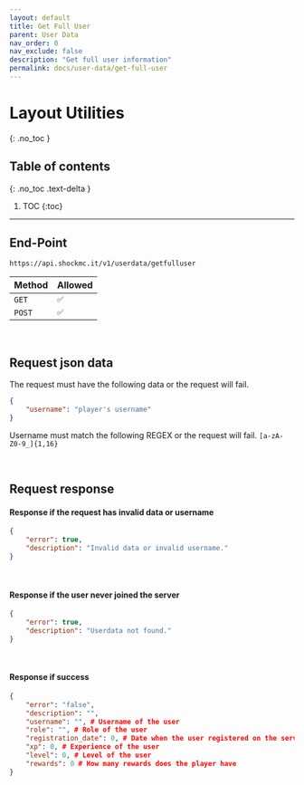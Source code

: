```yaml
---
layout: default
title: Get Full User
parent: User Data
nav_order: 0
nav_exclude: false
description: "Get full user information"
permalink: docs/user-data/get-full-user
---
```

# Layout Utilities
{: .no_toc }

## Table of contents
{: .no_toc .text-delta }

1. TOC
{:toc}

---

## End-Point


```
https://api.shockmc.it/v1/userdata/getfulluser
```


| Method           | Allowed                       |
|:-----------------|:------------------------------|
| `GET`            | `✅`                          |
| `POST`           | `✅`                          |

<br/>

## Request json data 


The request must have the following data or the request will fail.

```json
{
    "username": "player's username"
}
```

Username must match the following REGEX or the request will fail. ```[a-zA-Z0-9_]{1,16}```

<br/>

## Request response


#### Response if the request has invalid data or username

```json
{
    "error": true,
    "description": "Invalid data or invalid username."
}
```

<br/>

#### Response if the user never joined the server

```json
{
    "error": true,
    "description": "Userdata not found."
}
```

<br/>

#### Response if success

```json
{
    "error": "false",
    "description": "",
    "username": "", # Username of the user
    "role": "", # Role of the user
    "registration_date": 0, # Date when the user registered on the server
    "xp": 0, # Experience of the user
    "level": 0, # Level of the user
    "rewards": 0 # How many rewards does the player have
}
```